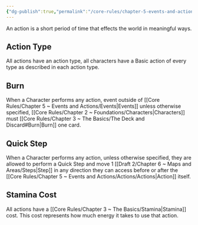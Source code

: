 ```yaml
---
{"dg-publish":true,"permalink":"/core-rules/chapter-5-events-and-actions/actions/actions/"}
---
```


An action is a short period of time that effects the world in meaningful ways.
## Action Type
All actions have an action type, all characters have a Basic action of every type as described in each action type.
## Burn
When a Character performs any action, event outside of [[Core Rules/Chapter 5 ~ Events and Actions/Events\|Events]] unless otherwise specified, [[Core Rules/Chapter 2 ~ Foundations/Characters\|Characters]] must [[Core Rules/Chapter 3 ~ The Basics/The Deck and Discard#Burn\|Burn]] one card.
## Quick Step
When a Character performs any action, unless otherwise specified, they are allowed to perform a Quick Step and move 1 [[Draft 2/Chapter 6 ~ Maps and Areas/Steps\|Step]] in any direction they can access before or after the [[Core Rules/Chapter 5 ~ Events and Actions/Actions/Actions\|Action]] itself.
## Stamina Cost
All actions have a [[Core Rules/Chapter 3 ~ The Basics/Stamina\|Stamina]] cost. This cost represents how much energy it takes to use that action.

